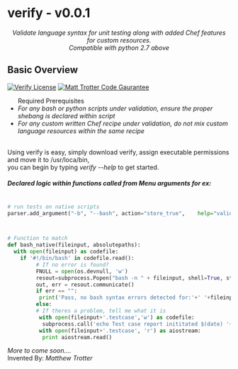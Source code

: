 <p align="center"><h1>verify - v0.0.1</h1></p>
<p align="center"><i>Validate language syntax for unit testing along with added Chef features for custom resources. 
<br />Compatible with python 2.7 above</i></p>


## Basic Overview
[![Verify License](https://img.shields.io/badge/Licensed-Matt%20Trotter-orange.svg)](https://github.com/sudir/verify/blob/master/License.txt)
[![Matt Trotter Code Gaurantee](https://img.shields.io/badge/Fully%20Tested-v0.0.1-red.svg)]()

<ul> Required Prerequisites 
<li> <i>For any bash or python scripts under validation, ensure the proper shebang is declared within script</i>
<li> <i>For any custom written Chef recipe under validation, do not mix custom language resources within the same recipe</i>
</ul> 

<br />
Using verify is easy, simply download verify, assign executable permissions and move it to /usr/loca/bin, 
<br>you can begin by typing <i>verify --help</i> to get started.

##### Declared logic within functions called from Menu arguments for ex:
```python

# run tests on native scripts
parser.add_argument("-b", "--bash", action="store_true",    help="validate native bash scripts")



# Function to match
def bash_native(fileinput, absolutepaths):  
  with open(fileinput) as codefile:
    if '#!/bin/bash' in codefile.read():
         # If no error is found?
         FNULL = open(os.devnull, 'w')
         resout=subprocess.Popen("bash -n " + fileinput, shell=True, stderr=subprocess.PIPE, stdout=FNULL)
         out, err = resout.communicate()
         if err == "":
          print('Pass, no bash syntax errors detected for:'+' '+fileinput)
         else:
         # If theres a problem, tell me what it is
          with open(fileinput+'.testcase','w') as codefile:
           subprocess.call('echo Test case report inititated $(date) '+'\n'+"echo Fail, bash syntax errors detected for: "+ fileinput+"\n"+"bash -n " + fileinput, shell=True, stderr=codefile, stdout=codefile)
          with open(fileinput+'.testcase', 'r') as aiostream:
           print aiostream.read()

```

<i>More to come soon....</i>
<br />Invented By: <i>Matthew Trotter</i>
